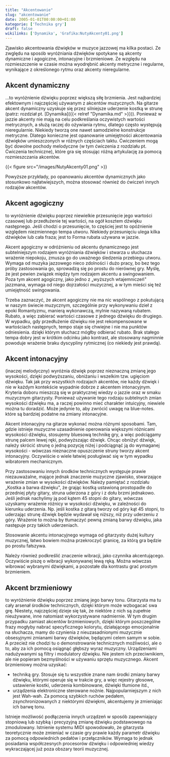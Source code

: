 ```yaml
---
title: "Akcentowanie"
slug: "akcentowanie"
date: 2005-01-01T00:00:00+01:00
kategorie: ['Technika gry']
draft: false
wikilinks: ['Dynamika', 'Grafika:NutyAkcenty01.png']
---
```

Zjawisko akcentowania dźwięków w muzyce jazzowej ma kilka postaci. Ze
zwględu na sposób wyróżniania dźwięków spotykane są akcenty dynamiczne i
agogiczne, intonacyjne i brzmieniowe. Ze względu na rozmieszczenie w
czasie można wyodrębnić akcenty metryczne i regularne, wynikające z
określonego rytmu oraz akcenty nieregularne.

## Akcent dynamiczny

...to wyróżnienie dźwięku poprzez większą siłę brzmienia. Jest
najbardziej efektownym i najczęściej używanym z akcentów muzycznych. Na
gitarze akcent dynamiczny uzyskuje się przez silniejsze uderzenie kostką
w strunę (patrz: rozdział pt. [Dynamika]({{< relref "Dynamika.md" >}})). Ponieważ
w jazzie akcenty nie mają na celu podkreślania oczywistych wartości
metrycznych, a służą raczej do ożywiania rytmu, dlatego często występują
nieregularnie. Niekiedy tworzą one nawet samodzielne konstrukcje
metryczne. Dlatego konieczne jest opanowanie umiejętności akcentowania
dźwięków umieszczonych w różnych częściach taktu. Ćwiczeniem mogą być
dowolne pochody melodyczne (w tym ćwiczenia z rozdziału pt. Ćwiczenia
techniczne), które gra się stosując różną artykulację za pomocą
rozmieszczania akcentów.

{{< figure src="/images/NutyAkcenty01.png" >}}

Powyższe przykłady, po opanowaniu akcentów dynamicznych jako stosunkowo
najłatwiejszych, można stosować również do ćwiczeń innych rodzajów
akcentów.

## Akcent agogiczny

to wyróżnienie dźwięku poprzez niewielkie przesunięcie jego wartości
czasowej lub przedłużenie tej wartości, na ogół kosztem dźwięku
następnego. Jeśli chodzi o przesunięcie, to częściej jest to opóźnienie
względem niezmiennego tempa utworu. Niekiedy przesunięciu ulega kilka
dźwięków lub cała fraza; jest to Forma rubata używana w jazzie.

Akcent agogiczny w odróżnieniu od akcentu dynamicznego jest
subtelniejszym rodzajem wyróżniania dźwięków i stwarza u słuchacza
wrażenie niepokoju, zmusza go do uważnego śledzenia przebiegu utworu.
Wymaga od muzyka jazzowego nieco zdolności i dużo pracy, bo bez tego
próby zastosowania go, sprowadzą się po prostu do nierównej gry. Myślę,
że jest pewien związek między tym rodzajem akcentu a swingowaniem. Poza
tym akcent agogiczny, jako jedno z „wyższych wtajemniczeń" jazzmana,
wymaga od niego dojrzałości muzycznej, a w tym mieści się też
umiejętność swingowania.

Trzeba zaznaczyć, że akcent agogiczny nie ma nic wspólnego z pokutującą
w naszym świecie muzycznym, szczególnie przy wykonywaniu dzieł z epoki
Romantyzmu, manierą wykonawczą, mylnie nazywaną rubatem. Rubato, a więc
zabierać wartości czasowe z jednego dźwięku do drugiego. W wypadku, gdy
przedłużenie dźwięku nie jest rekompensowane w wartościach następnych,
tempo staje się chwiejne i nie ma punktów odniesienia. dzięki którym
słuchacz mógłby odbierać rubato. Brak stałego tempa dobry jest w
krótkim odcinku jako kontrast, ale stosowany nagminnie powoduje
wrażenie braku dyscypliny rytmicznej (co niekiedy jest prawdą).

## Akcent intonacyjny

(inaczej melodyczny) wyróżnia dźwięk poprzez nieznaczną zmianę jego
wysokości, dzięki podwyższaniu, obniżaniu i wszelkim tzw. ugięciom
dźwięku. Tak jak przy wszystkich rodzajach akcentów, nie każdy dźwięk
i nie w każdym kontekście wypadnie dobrze z akcentem intonacyjnym.
Kryteria doboru mieszczą się w praktycznej wiedzy o jazzie oraz w smaku
muzycznym gitarzysty. Ponieważ używanie tego rodzaju subtelnych zmian
wysokości dźwięku ma, a raczej powinno mieć charakter intuicyjny,
niewiele można tu doradzić. Może jedynie to, aby zwrócić uwagę na
blue-notes. które są bardziej podatne na zmiany intonacyjne.

Akcent intonacyjny na gitarze wykonać można różnymi sposobami. Tam,
gdzie istnieje muzyczne uzasadnienie operowania większymi różnicami
wysokości dźwięku, stosujemy bluesową technikę gry, a więc podciągamy
strunę palcem lewej ręki, podwyższając dźwięk. Chcąc obniżyć dźwięk,
należy skrócić strunę o jedną pozycję niżej i podciągnąć ją do wymaganej
wysokości - wówczas nieznaczne opuszczenie struny tworzy akcent
intonacyjny. Oczywiście o wiele łatwiej posługiwać się w tym wypadku
wibratorem mechanicznym.

Przy zastosowaniu innych środków technicznych występuje prawie
niezauważalne, mające jednak znaczenie muzyczne zjawisko, stwarzające
wrażenie zmian w wysokości dźwięków. Należy pamiętać z rozdziału „Kostka
a barwa dźwięku", że grając kostką ustawioną prostopadle do przedniej
płyty gitary, struna uderzona z góry i z dołu brzmi jednakowo. Jeśli
jednak nachylimy ją pod kątem 45 stopni do gitary, wówczas uzyskamy
wrażenie różnicy w wysokości dźwięku, w zależności do kierunku
uderzenia. Np. jeśli kostka z gitarą tworzy od góry kąt 45 stopni, to
uderzając strunę dźwięk będzie wydawał się niższy, niż przy uderzeniu z
góry. Wrażenie to można by tłumaczyć pewną zmianą barwy dźwięku, jaka
następuje przy takich uderzeniach.

Stosowanie akcentu intonacyjnego wymaga od gitarzysty dużej kultury
muzycznej, łatwo bowiem można przekroczyć granicę, za którą gra będzie
po prostu fałszywa.

Należy również podkreślić znaczenie wibracji, jako czynnika
akcentującego. Oczywiście piszę o wibracji wykonywanej lewą ręką. Można
wówczas wibrować wybranymi dźwiękami, a pozostałe dla kontrastu grać
prostym brzmieniem.

## Akcent brzmieniowy

to wyróżnienie dźwięku poprzez zmianę jego barwy tonu. Gitarzysta ma tu
cały arsenał środków technicznych, dzięki którym może wzbogacać swa grę.
Niestety, najczęściej dzieje się tak, że niektóre z nich są zupełnie
nieużywane, inne natomiast wykorzystywane nadmiernie. W tym drugim
przypadku zamiast akcentów brzmieniowych, dzięki którym poszczególne
frazy mogłyby nabrać specyficznego kolorytu, działającego emocjonalnie
na słuchacza, mamy do czynienia z nieuzasadnionymi muzycznie obsesyjnymi
zmianami barwy dźwięków, będącymi celem samym w sobie. A przecież nie
chodzi tu o demonstrowanie technicznych możliwości, ale o to, aby za ich
pomocą osiągnąć głębszy wyraz muzyczny. Urządzeniami nadużywanymi są
filtry i modulatory dźwięku. Nie jestem ich przeciwnikiem, ale nie
popieram bezmyślności w używaniu sprzętu muzycznego. Akcent brzmieniowy
można uzyskać:

  - techniką gry. Stosuje się tu wszystkie znane nam środki zmiany barwy
    dźwięku, którymi operuje się w trakcie gry, a więc rejestry głosowe,
    ustawienie kostki, uderzenia kombinowane, dźwięki tłumione itd.,
  - urządzenia elektroniczne sterowane nożnie. Najpopularniejszym z nich
    jest Wah-wah. Za pomocą szybkich ruchów pedałem, zsynchronizowanych
    z niektórymi dźwiękmi, akcentujemy je zmieniając ich barwę tonu.

Istnieje możliwość podłączenia innych urządzeń w sposób zapewniający
stopniową lub szybką i precyzyjną zmianę dźwięku podstawowego na
zmodulowany. Istnienie systemu MIDI spowodowało, że gitarzysta
teoretycznie może zmieniać w czasie gry prawie każdy parametr dźwięku za
pomocą odpowiednich pedałów i przełączników. Wymaga to jednak posiadania
współczesnych procesorów dźwięku i odpowiedniej wiedzy wykraczającej już
poza obszary teorii muzycznej.

